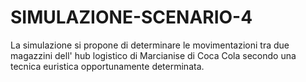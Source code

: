 # SIMULAZIONE-SCENARIO-4
La simulazione si propone di determinare le movimentazioni tra due magazzini dell' hub logistico di Marcianise di Coca Cola secondo una tecnica euristica opportunamente determinata.
